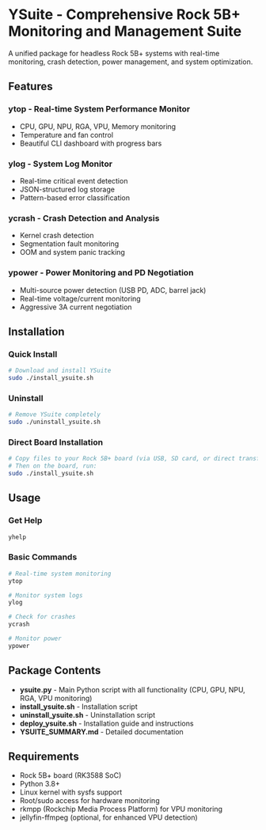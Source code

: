 # YSuite - Comprehensive Rock 5B+ Monitoring and Management Suite

A unified package for headless Rock 5B+ systems with real-time monitoring, crash detection, power management, and system optimization.

##  Features

### **ytop** - Real-time System Performance Monitor
- CPU, GPU, NPU, RGA, VPU, Memory monitoring
- Temperature and fan control
- Beautiful CLI dashboard with progress bars

### **ylog** - System Log Monitor
- Real-time critical event detection
- JSON-structured log storage
- Pattern-based error classification

### **ycrash** - Crash Detection and Analysis
- Kernel crash detection
- Segmentation fault monitoring
- OOM and system panic tracking

### **ypower** - Power Monitoring and PD Negotiation
- Multi-source power detection (USB PD, ADC, barrel jack)
- Real-time voltage/current monitoring
- Aggressive 3A current negotiation

##  Installation

### Quick Install
```bash
# Download and install YSuite
sudo ./install_ysuite.sh
```

### Uninstall
```bash
# Remove YSuite completely
sudo ./uninstall_ysuite.sh
```

### Direct Board Installation
```bash
# Copy files to your Rock 5B+ board (via USB, SD card, or direct transfer)
# Then on the board, run:
sudo ./install_ysuite.sh
```

##  Usage

### Get Help
```bash
yhelp
```

### Basic Commands
```bash
# Real-time system monitoring
ytop

# Monitor system logs
ylog

# Check for crashes
ycrash

# Monitor power
ypower
```

##  Package Contents

- **ysuite.py** - Main Python script with all functionality (CPU, GPU, NPU, RGA, VPU monitoring)
- **install_ysuite.sh** - Installation script
- **uninstall_ysuite.sh** - Uninstallation script
- **deploy_ysuite.sh** - Installation guide and instructions
- **YSUITE_SUMMARY.md** - Detailed documentation

##  Requirements

- Rock 5B+ board (RK3588 SoC)
- Python 3.8+
- Linux kernel with sysfs support
- Root/sudo access for hardware monitoring
- rkmpp (Rockchip Media Process Platform) for VPU monitoring
- jellyfin-ffmpeg (optional, for enhanced VPU detection)

